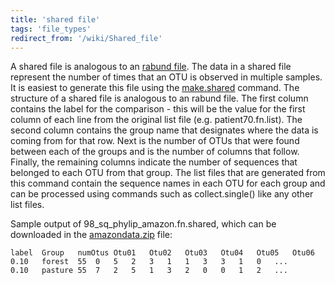 ```yaml
---
title: 'shared file'
tags: 'file_types'
redirect_from: '/wiki/Shared_file'
---
```

A shared file is analogous to an [rabund file](/wiki/rabund_file).
The data in a shared file represent the number of times that an OTU is
observed in multiple samples. It is easiest to generate this file using
the [make.shared](/wiki/make.shared) command. The structure of a
shared file is analogous to an rabund file. The first column contains
the label for the comparison - this will be the value for the first
column of each line from the original list file (e.g.
patient70.fn.list). The second column contains the group name that
designates where the data is coming from for that row. Next is the
number of OTUs that were found between each of the groups and is the
number of columns that follow. Finally, the remaining columns indicate
the number of sequences that belonged to each OTU from that group. The
list files that are generated from this command contain the sequence
names in each OTU for each group and can be processed using commands
such as collect.single() like any other list files.

Sample output of 98\_sq\_phylip\_amazon.fn.shared, which can be
downloaded in the [amazondata.zip](https://mothur.s3.us-east-2.amazonaws.com/wiki/amazondata.zip)
file:

    label  Group   numOtus Otu01   Otu02   Otu03   Otu04   Otu05   Otu06   Otu07   Otu08   Otu09   Otu10   ...
    0.10   forest  55  0   5   2   3   1   1   3   3   1   0   ...
    0.10   pasture 55  7   2   5   1   3   2   0   0   1   2   ...


